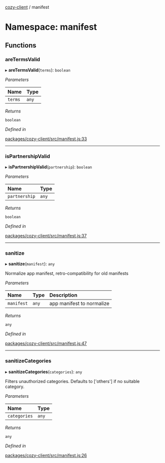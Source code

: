 [cozy-client](../README.md) / manifest

# Namespace: manifest

## Functions

### areTermsValid

▸ **areTermsValid**(`terms`): `boolean`

*Parameters*

| Name | Type |
| :------ | :------ |
| `terms` | `any` |

*Returns*

`boolean`

*Defined in*

[packages/cozy-client/src/manifest.js:33](https://github.com/cozy/cozy-client/blob/master/packages/cozy-client/src/manifest.js#L33)

***

### isPartnershipValid

▸ **isPartnershipValid**(`partnership`): `boolean`

*Parameters*

| Name | Type |
| :------ | :------ |
| `partnership` | `any` |

*Returns*

`boolean`

*Defined in*

[packages/cozy-client/src/manifest.js:37](https://github.com/cozy/cozy-client/blob/master/packages/cozy-client/src/manifest.js#L37)

***

### sanitize

▸ **sanitize**(`manifest`): `any`

Normalize app manifest, retro-compatibility for old manifests

*Parameters*

| Name | Type | Description |
| :------ | :------ | :------ |
| `manifest` | `any` | app manifest to normalize |

*Returns*

`any`

*Defined in*

[packages/cozy-client/src/manifest.js:47](https://github.com/cozy/cozy-client/blob/master/packages/cozy-client/src/manifest.js#L47)

***

### sanitizeCategories

▸ **sanitizeCategories**(`categories`): `any`

Filters unauthorized categories. Defaults to \['others'] if no suitable category.

*Parameters*

| Name | Type |
| :------ | :------ |
| `categories` | `any` |

*Returns*

`any`

*Defined in*

[packages/cozy-client/src/manifest.js:26](https://github.com/cozy/cozy-client/blob/master/packages/cozy-client/src/manifest.js#L26)

